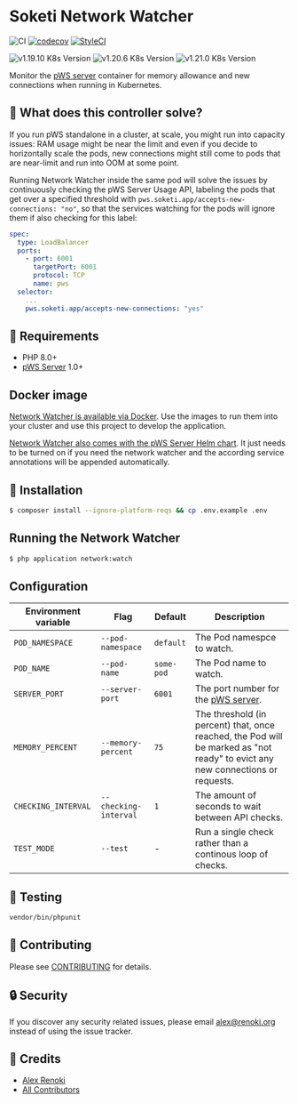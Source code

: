 Soketi Network Watcher
=======================

![CI](https://github.com/soketi/network-watcher/workflows/CI/badge.svg?branch=master)
[![codecov](https://codecov.io/gh/soketi/network-watcher/branch/master/graph/badge.svg)](https://codecov.io/gh/soketi/network-watcher)
[![StyleCI](https://github.styleci.io/repos/350800968/shield?branch=master)](https://github.styleci.io/repos/350800968)

![v1.19.10 K8s Version](https://img.shields.io/badge/K8s%20v1.19.10-Ready-%23326ce5?colorA=306CE8&colorB=green)
![v1.20.6 K8s Version](https://img.shields.io/badge/K8s%20v1.20.6-Ready-%23326ce5?colorA=306CE8&colorB=green)
![v1.21.0 K8s Version](https://img.shields.io/badge/K8s%20v1.21.0-Ready-%23326ce5?colorA=306CE8&colorB=green)

Monitor the [pWS server](https://github.com/soketi/pws) container for memory allowance and new connections when running in Kubernetes.

## 🤔 What does this controller solve?

If you run pWS standalone in a cluster, at scale, you might run into capacity issues: RAM usage might be near the limit and even if you decide to horizontally scale the pods, new connections might still come to pods that are near-limit and run into OOM at some point.

Running Network Watcher inside the same pod will solve the issues by continuously checking the pWS Server Usage API, labeling the pods that get over a specified threshold with `pws.soketi.app/accepts-new-connections: "no"`, so that the services watching for the pods will ignore them if also checking for this label:

```yaml
spec:
  type: LoadBalancer
  ports:
    - port: 6001
      targetPort: 6001
      protocol: TCP
      name: pws
  selector:
    ...
    pws.soketi.app/accepts-new-connections: "yes"
```

## 🙌 Requirements

- PHP 8.0+
- [pWS Server](https://github.com/soketi/pws) 1.0+

## Docker image

[Network Watcher is available via Docker](https://hub.docker.com/r/soketi/network-watcher). Use the images to run them into your cluster and use this project to develop the application.

[Network Watcher also comes with the pWS Server Helm chart](https://github.com/soketi/charts/tree/master/charts/pws). It just needs to be turned on if you need the network watcher and the according service annotations will be appended automatically.

## 🚀 Installation

```bash
$ composer install --ignore-platform-reqs && cp .env.example .env
```

## Running the Network Watcher

```bash
$ php application network:watch
```

## Configuration

| Environment variable | Flag | Default | Description |
| - | - | - | - |
| `POD_NAMESPACE` | `--pod-namespace` | `default` | The Pod namespce to watch. |
| `POD_NAME` | `--pod-name` | `some-pod` | The Pod name to watch. |
| `SERVER_PORT` | `--server-port` | `6001` | The port number for the [pWS server](https://github.com/soketi/pws). |
| `MEMORY_PERCENT` | `--memory-percent` | `75` | The threshold (in percent) that, once reached, the Pod will be marked as "not ready" to evict any new connections or requests. |
| `CHECKING_INTERVAL` | `--checking-interval` | `1` | The amount of seconds to wait between API checks. |
| `TEST_MODE` | `--test` | - | Run a single check rather than a continous loop of checks. |


## 🐛 Testing

``` bash
vendor/bin/phpunit
```

## 🤝 Contributing

Please see [CONTRIBUTING](CONTRIBUTING.md) for details.

## 🔒  Security

If you discover any security related issues, please email alex@renoki.org instead of using the issue tracker.

## 🎉 Credits

- [Alex Renoki](https://github.com/rennokki)
- [All Contributors](../../contributors)
